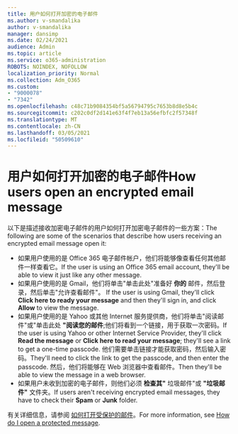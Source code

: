 ```yaml
---
title: 用户如何打开加密的电子邮件
ms.author: v-smandalika
author: v-smandalika
manager: dansimp
ms.date: 02/24/2021
audience: Admin
ms.topic: article
ms.service: o365-administration
ROBOTS: NOINDEX, NOFOLLOW
localization_priority: Normal
ms.collection: Adm_O365
ms.custom:
- "9000078"
- "7342"
ms.openlocfilehash: c48c71b9084354bf5a56794795c7653b8d8e5b4c
ms.sourcegitcommit: c202c0df2d141e63f4f7eb13a56efbfc2f57348f
ms.translationtype: MT
ms.contentlocale: zh-CN
ms.lasthandoff: 03/05/2021
ms.locfileid: "50509610"
---
```

# <a name="how-users-open-an-encrypted-email-message"></a><span data-ttu-id="4580c-102">用户如何打开加密的电子邮件</span><span class="sxs-lookup"><span data-stu-id="4580c-102">How users open an encrypted email message</span></span>

<span data-ttu-id="4580c-103">以下是描述接收加密电子邮件的用户如何打开加密电子邮件的一些方案：</span><span class="sxs-lookup"><span data-stu-id="4580c-103">The following are some of the scenarios that describe how users receiving an encrypted email message open it:</span></span>

- <span data-ttu-id="4580c-104">如果用户使用的是 Office 365 电子邮件帐户，他们将能够像查看任何其他邮件一样查看它。</span><span class="sxs-lookup"><span data-stu-id="4580c-104">If the user is using an Office 365 email account, they'll be able to view it just like any other message.</span></span>
- <span data-ttu-id="4580c-105">如果用户使用的是 Gmail，他们将单击"单击此处"准备好 **你的** 邮件，然后登录，然后单击"允许查看邮件"。 </span><span class="sxs-lookup"><span data-stu-id="4580c-105">If the user is using Gmail, they'll click **Click here to ready your message** and then they'll sign in, and click **Allow** to view the message.</span></span>
- <span data-ttu-id="4580c-106">如果用户使用的是 Yahoo 或其他 Internet 服务提供商，他们将单击"阅读邮件"或"单击此处 **"阅读您的邮件**;他们将看到一个链接，用于获取一次密码。</span><span class="sxs-lookup"><span data-stu-id="4580c-106">If the user is using Yahoo or other Internet Service Provider, they'll click **Read the message** or **Click here to read your message**; they'll see a link to get a one-time passcode.</span></span> <span data-ttu-id="4580c-107">他们需要单击链接才能获取密码，然后输入密码。</span><span class="sxs-lookup"><span data-stu-id="4580c-107">They'll need to click the link to get the passcode, and then enter the passcode.</span></span> <span data-ttu-id="4580c-108">然后，他们将能够在 Web 浏览器中查看邮件。</span><span class="sxs-lookup"><span data-stu-id="4580c-108">Then they'll be able to view the message in a web browser.</span></span>
- <span data-ttu-id="4580c-109">如果用户未收到加密的电子邮件，则他们必须 **检查其"** 垃圾邮件"或 **"垃圾邮件"** 文件夹。</span><span class="sxs-lookup"><span data-stu-id="4580c-109">If users aren't receiving encrypted email messages, they have to check their **Spam** or **Junk** folder.</span></span>

<span data-ttu-id="4580c-110">有关详细信息，请参阅 [如何打开受保护的邮件](https://support.microsoft.com/topic/how-do-i-open-a-protected-message-1157a286-8ecc-4b1e-ac43-2a608fbf3098)。</span><span class="sxs-lookup"><span data-stu-id="4580c-110">For more information, see [How do I open a protected message](https://support.microsoft.com/topic/how-do-i-open-a-protected-message-1157a286-8ecc-4b1e-ac43-2a608fbf3098).</span></span>
